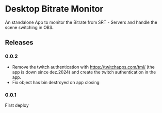 # Desktop Bitrate Monitor
An standalone App to monitor the Bitrate from SRT - Servers and handle the scene switching in OBS.

## Releases

### 0.0.2
* Remove the twitch authentication with https://twitchapps.com/tmi/ (the app is down since dez.2024) and create the twitch authentication in the app.
* Fix object has bin destroyed on app closing

### 0.0.1
First deploy 
